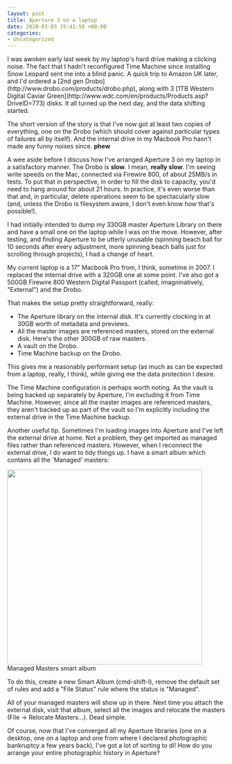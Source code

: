 ```yaml
---
layout: post
title: Aperture 3 on a laptop
date: 2010-03-03 15:41:59 +00:00
categories:
- Uncategorized
---
```

<p>I was awoken early last week by my laptop's hard drive making a clicking noise. The fact that I hadn't reconfigured Time Machine since installing Snow Leopard sent me into a blind panic. A quick trip to Amazon UK later, and I'd ordered a&nbsp;[2nd gen Drobo](http://www.drobo.com/products/drobo.php), along with 3&nbsp;[1TB Western Digital Caviar Green](http://www.wdc.com/en/products/Products.asp?DriveID=773)&nbsp;disks. It all turned up the next day, and the data shifting started.</p>
<p>The short version of the story is that I've now got at least two copies of everything, one on the Drobo (which should cover against particular types of failures all by itself). And the internal drive in my Macbook Pro hasn't made any funny noises since.&nbsp;<strong>phew</strong></p>
<p>A wee aside before I discuss how I've arranged Aperture 3 on my laptop in a satisfactory manner. The Drobo is&nbsp;<strong>slow</strong>. I mean,&nbsp;<strong>really slow</strong>. I'm seeing write speeds on the Mac, connected via Firewire 800, of about 25MB/s in tests. To put that in perspective, in order to fill the disk to capacity, you'd need to hang around for about 21 hours. In practice, it's even worse than that and, in particular, delete operations seem to be spectacularly slow (and, unless the Drobo is filesystem aware, I don't even know how that's possible!).</p>
<p>I had initially intended to dump my 330GB master Aperture Library on there and have a small one on the laptop while I was on the move. However, after testing, and finding Aperture to be utterly unusable (spinning beach ball for 10 seconds after every adjustment, more spinning beach balls just for scrolling through projects), I had a change of heart.</p>
<p>My current laptop is a 17" Macbook Pro from, I think, sometime in 2007. I replaced the internal drive with a 320GB one at some point. I've also got a 500GB Firewire 800 Western Digital Passport (called, imagninatively, "External") and the Drobo.</p>
<p>That makes the setup pretty straightforward, really:</p>
<ul>
<li>The Aperture library on the internal disk. It's currently clocking in at 30GB worth of metadata and previews.</li>
<li>All the master images are referenced masters, stored on the external disk. Here's the other 300GB of raw masters.</li>
<li>A vault on the Drobo.</li>
<li>Time Machine backup on the Drobo.</li>
</ul>
<p>This gives me a reasonably performant setup (as much as can be expected from a laptop, really, I think), while giving me the data protection I desire.</p>
<p>The Time Machine configuration is perhaps worth noting. As the vault is being backed up separately by Aperture, I'm excluding it from Time Machine. However, since all the master images are referenced masters, they aren't backed up as part of the vault so I'm explicitly including the external drive in the Time Machine backup.</p>
<p>Another useful tip. Sometimes I'm loading images into Aperture and I've left the external drive at home. Not a problem, they get imported as managed files rather than referenced masters. However, when I reconnect the external drive, I do want to tidy things up. I have a smart album which contains all the 'Managed' masters:</p>
<p><span class="full-image-block ssNonEditable"><span><img style="width: 450px;" src="/storage/post-images/aperture-managed-masters.jpg?__SQUARESPACE_CACHEVERSION=1267614075856" alt="" /></span><span class="thumbnail-caption" style="width: 450px;">Managed Masters smart album</span></span></p>
<p>To do this, create a new Smart Album (cmd-shift-l), remove the default set of rules and add a "File Status" rule where the status is "Managed".</p>
<p>All of your managed masters will show up in there. Next time you attach the external disk, visit that album, select all the images and relocate the masters (File -&gt; Relocate Masters...). Dead simple.</p>
<p>Of course, now that I've converged all my Aperture libraries (one on a desktop, one on a laptop and one from where I declared photographic bankruptcy a few years back), I've got a lot of sorting to di! How do you arrange your entire photographic history in Aperture?</p>
